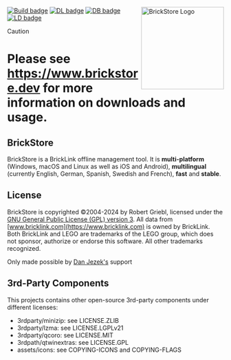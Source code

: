 <img src="https://raw.githubusercontent.com/rgriebl/brickstore/main/assets/brickstore.png" align="right"
     alt="BrickStore Logo" width="192" height="192">

[![Build badge](https://img.shields.io/github/actions/workflow/status/rgriebl/brickstore/build_cmake.yml?branch=main&logo=github&label=Build%20matrix)](https://github.com/rgriebl/brickstore/actions)
[![DL badge](https://img.shields.io/github/downloads/rgriebl/brickstore/latest/total?label=Downloads%20for%20latest%20version)](https://github.com/rgriebl/brickstore/releases)
[![DB badge](https://img.shields.io/github/v/release/rgriebl/brickstore-database?display_name=release&label=Last%20database%20update%20(UTC))](https://github.com/rgriebl/brickstore-database)
[![LD badge](https://img.shields.io/github/v/release/rgriebl/brickstore-ldraw?display_name=release&label=Last%20LDraw%20update%20(UTC)&color=%23cc4444)](https://github.com/rgriebl/brickstore-ldraw)

> [!CAUTION]
> # Please see https://www.brickstore.dev for more information on downloads and usage.

## BrickStore

BrickStore is a BrickLink offline management tool. It is **multi-platform** (Windows, macOS and Linux as well as iOS and Android), **multilingual** (currently English, German, Spanish, Swedish and French), **fast** and **stable**.

## License

BrickStore is copyrighted &copy;2004-2024 by Robert Griebl, licensed under the
[GNU General Public License (GPL) version 3](https://www.gnu.org/licenses/gpl-3.0.html).
All data from [www.bricklink.com](https://www.bricklink.com) is owned by BrickLink. Both BrickLink
and LEGO are trademarks of the LEGO group, which does not sponsor, authorize or endorse this
software. All other trademarks recognized.

Only made possible by [Dan Jezek's](https://www.danjezek.com/) support

## 3rd-Party Components

This projects contains other open-source 3rd-party components under different licenses:
* 3rdparty/minizip: see LICENSE.ZLIB
* 3rdparty/lzma: see LICENSE.LGPLv21
* 3rdparty/qcoro: see LICENSE.MIT
* 3rdpath/qtwinextras: see LICENSE.GPL
* assets/icons: see COPYING-ICONS and COPYING-FLAGS
